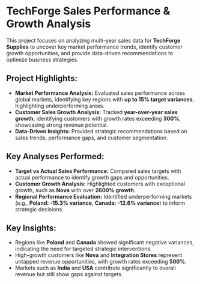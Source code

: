 # TechForge Sales Performance & Growth Analysis

This project focuses on analyzing multi-year sales data for **TechForge Supplies** to uncover key market performance trends, identify customer growth opportunities, and provide data-driven recommendations to optimize business strategies.

## **Project Highlights:**
- **Market Performance Analysis:** Evaluated sales performance across global markets, identifying key regions with **up to 15% target variances**, highlighting underperforming areas.
- **Customer Sales Growth Analysis:** Tracked **year-over-year sales growth**, identifying customers with growth rates exceeding **300%**, showcasing strong revenue potential.
- **Data-Driven Insights:** Provided strategic recommendations based on sales trends, performance gaps, and customer segmentation.

## **Key Analyses Performed:**
- **Target vs Actual Sales Performance:** Compared sales targets with actual performance to identify growth gaps and opportunities.
- **Customer Growth Analysis:** Highlighted customers with exceptional growth, such as **Nova** with over **2600% growth**.
- **Regional Performance Evaluation:** Identified underperforming markets (e.g., **Poland: -15.3% variance**, **Canada: -12.6% variance**) to inform strategic decisions.

## **Key Insights:**
- Regions like **Poland** and **Canada** showed significant negative variances, indicating the need for targeted strategic interventions.
- High-growth customers like **Nova** and **Integration Stores** represent untapped revenue opportunities, with growth rates exceeding **500%**.
- Markets such as **India** and **USA** contribute significantly to overall revenue but still show gaps against targets.
